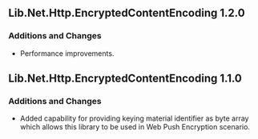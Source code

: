 ## Lib.Net.Http.EncryptedContentEncoding 1.2.0
### Additions and Changes
- Performance improvements.

## Lib.Net.Http.EncryptedContentEncoding 1.1.0
### Additions and Changes
- Added capability for providing keying material identifier as byte array which allows this library to be used in Web Push Encryption scenario.